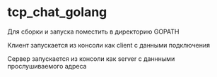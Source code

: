 # tcp_chat_golang
 Для сборки и запуска поместить в директорию GOPATH
 
 Клиент запускается из консоли как client <host> <port> с данными подключения
 
 Сервер запускается из консоли как server <host> <port> с даннными прослушиваемого адреса
